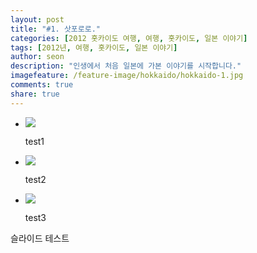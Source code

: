 ```yaml
---
layout: post
title: "#1. 삿포로로."
categories: [2012 홋카이도 여행, 여행, 홋카이도, 일본 이야기]
tags: [2012년, 여행, 홋카이도, 일본 이야기]
author: seon
description: "인생에서 처음 일본에 가본 이야기를 시작합니다."
imagefeature: /feature-image/hokkaido/hokkaido-1.jpg
comments: true
share: true
---
```


<div>
  <div class="flexslider">
    <ul class="slides">
      <li>
          <img src="https://s3-ap-northeast-1.amazonaws.com/seonology-blog/jekyll/hokkaido-2/resize-copyright-1.JPG">
          <p class="flex-caption">test1</p>
        </a>
      </li>
      <li>
          <img src="https://s3-ap-northeast-1.amazonaws.com/seonology-blog/jekyll/hokkaido-2/resize-copyright-2.JPG">
          <p class="flex-caption">test2</p>
        </a>
      </li>
      <li>
          <img src="https://s3-ap-northeast-1.amazonaws.com/seonology-blog/jekyll/hokkaido-2/resize-copyright-3.JPG">
          <p class="flex-caption">test3</p>
        </a>
      </li>
    </ul>
  </div>
</div>
슬라이드 테스트